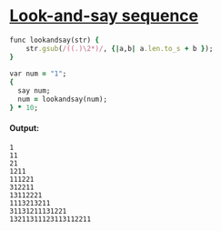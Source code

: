 [1]: http://rosettacode.org/wiki/Look-and-say_sequence

# [Look-and-say sequence][1]

```ruby
func lookandsay(str) {
    str.gsub(/((.)\2*)/, {|a,b| a.len.to_s + b });
}
 
var num = "1";
{
  say num;
  num = lookandsay(num);
} * 10;
```

#### Output:
```
1
11
21
1211
111221
312211
13112221
1113213211
31131211131221
13211311123113112211
```